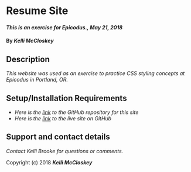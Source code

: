 # Resume Site

#### _This is an exercise for Epicodus., May 21, 2018_

#### By _**Kelli McCloskey**_

## Description

_This website was used as an exercise to practice CSS styling concepts at Epicodus in Portland, OR._

## Setup/Installation Requirements

* _Here is the [link](https://github.com/kellibrooke/blog-home) to the GitHub repository for this site_
* _Here is the [link](https://kellibrooke.github.io/blog-home/) to the live site on GitHub_

## Support and contact details

_Contact Kelli Brooke for questions or comments._


Copyright (c) 2018 **_Kelli McCloskey_**
